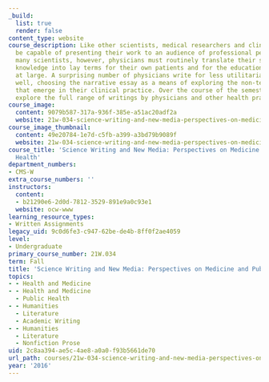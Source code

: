 ```yaml
---
_build:
  list: true
  render: false
content_type: website
course_description: Like other scientists, medical researchers and clinicians must
  be capable of presenting their work to an audience of professional peers. Unlike
  many scientists, however, physicians must routinely translate their sophisticated
  knowledge into lay terms for their own patients and for the education of the public
  at large. A surprising number of physicians write for less utilitarian reasons as
  well, choosing the narrative essay as a means of exploring the non-technical issues
  that emerge in their clinical practice. Over the course of the semester, we will
  explore the full range of writings by physicians and other health practitioners.
course_image:
  content: 9079b587-317a-936f-385e-a51ac20adf2a
  website: 21w-034-science-writing-and-new-media-perspectives-on-medicine-and-public-health-fall-2016
course_image_thumbnail:
  content: 49e20784-1e7d-c5fb-a399-a3bd79b9089f
  website: 21w-034-science-writing-and-new-media-perspectives-on-medicine-and-public-health-fall-2016
course_title: 'Science Writing and New Media: Perspectives on Medicine and Public
  Health'
department_numbers:
- CMS-W
extra_course_numbers: ''
instructors:
  content:
  - b21290e6-2d0d-7812-3529-891e9a0c93e1
  website: ocw-www
learning_resource_types:
- Written Assignments
legacy_uid: 9c0d6fe3-c947-62be-de4b-8ff0f2ae4059
level:
- Undergraduate
primary_course_number: 21W.034
term: Fall
title: 'Science Writing and New Media: Perspectives on Medicine and Public Health'
topics:
- - Health and Medicine
- - Health and Medicine
  - Public Health
- - Humanities
  - Literature
  - Academic Writing
- - Humanities
  - Literature
  - Nonfiction Prose
uid: 2c8aa394-ae5c-4ae8-a0a0-f93b5661de70
url_path: courses/21w-034-science-writing-and-new-media-perspectives-on-medicine-and-public-health-fall-2016
year: '2016'
---
```

